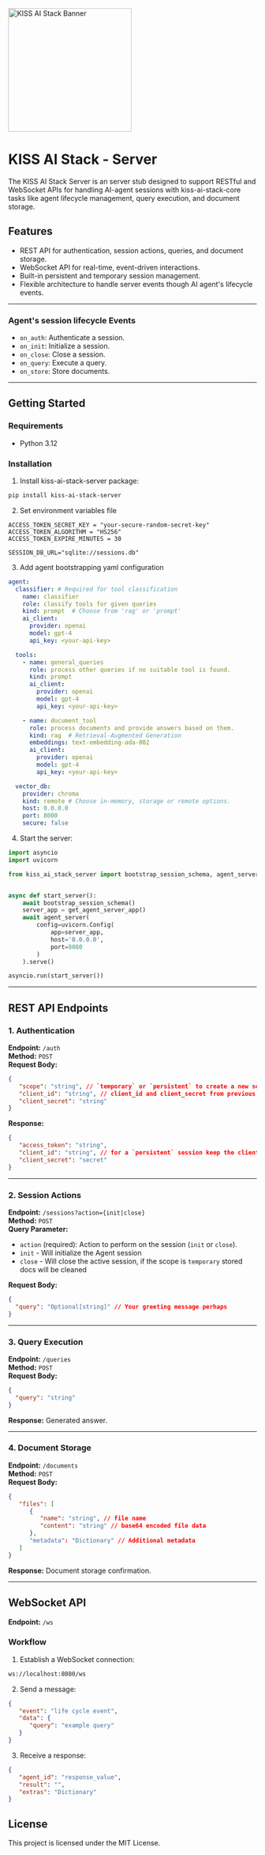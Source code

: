 <div style="text-align: left; margin-bottom: 20px;">
  <img src="https://kiss-ai-stack.github.io/kissaistack.svg" alt="KISS AI Stack Banner" style="max-width: auto; height: 250px">
</div>


# KISS AI Stack - Server

The KISS AI Stack Server is an server stub designed to support RESTful and WebSocket APIs for handling AI-agent sessions with kiss-ai-stack-core tasks like agent lifecycle management, query execution, and document storage.

## Features

- REST API for authentication, session actions, queries, and document storage.
- WebSocket API for real-time, event-driven interactions.
- Built-in persistent and temporary session management.
- Flexible architecture to handle server events though AI agent's lifecycle events.

---

### Agent's session lifecycle Events

- `on_auth`: Authenticate a session.
- `on_init`: Initialize a session.
- `on_close`: Close a session.
- `on_query`: Execute a query.
- `on_store`: Store documents.

---

## Getting Started

### Requirements

- Python 3.12

### Installation

1. Install kiss-ai-stack-server package:
```bash
pip install kiss-ai-stack-server
```

2. Set environment variables file
```shell
ACCESS_TOKEN_SECRET_KEY = "your-secure-random-secret-key"
ACCESS_TOKEN_ALGORITHM = "HS256"
ACCESS_TOKEN_EXPIRE_MINUTES = 30

SESSION_DB_URL="sqlite://sessions.db"

```
3. Add agent bootstrapping yaml configuration
```yaml
agent:
  classifier: # Required for tool classification
    name: classifier
    role: classify tools for given queries
    kind: prompt  # Choose from 'rag' or 'prompt'
    ai_client:
      provider: openai
      model: gpt-4
      api_key: <your-api-key>

  tools:
    - name: general_queries
      role: process other queries if no suitable tool is found.
      kind: prompt
      ai_client:
        provider: openai
        model: gpt-4
        api_key: <your-api-key>

    - name: document_tool
      role: process documents and provide answers based on them.
      kind: rag  # Retrieval-Augmented Generation
      embeddings: text-embedding-ada-002
      ai_client:
        provider: openai
        model: gpt-4
        api_key: <your-api-key>

  vector_db:
    provider: chroma
    kind: remote # Choose in-memory, storage or remote options.
    host: 0.0.0.0
    port: 8000
    secure: false
```

4. Start the server:
```python
import asyncio
import uvicorn

from kiss_ai_stack_server import bootstrap_session_schema, agent_server, get_agent_server_app


async def start_server():
    await bootstrap_session_schema()
    server_app = get_agent_server_app()
    await agent_server(
        config=uvicorn.Config(
            app=server_app,
            host='0.0.0.0',
            port=8080
        )
    ).serve()

asyncio.run(start_server())
```
---

## REST API Endpoints

### 1. Authentication

**Endpoint:** `/auth`  
**Method:** `POST`  
**Request Body:**
```json
{
   "scope": "string", // `temporary` or `persistent` to create a new session
   "client_id": "string", // client_id and client_secret from previous session; for`persistant` scope only
   "client_secret": "string"
}
```
**Response:**
```json
{
   "access_token": "string",
   "client_id": "string", // for a `persistent` session keep the client_id and client_secret saved to refresh the access token
   "client_secret": "secret"
}
```

---

### 2. Session Actions

**Endpoint:** `/sessions?action={init|close}`  
**Method:** `POST`  
**Query Parameter:**
- `action` (required): Action to perform on the session (`init` or `close`).
- `init` - Will initialize the Agent session
- `close` - Will close the active session, if the scope is `temporary` stored docs will be cleaned

**Request Body:**
```json
{
  "query": "Optional[string]" // Your greeting message perhaps
}
```

---

### 3. Query Execution

**Endpoint:** `/queries`  
**Method:** `POST`  
**Request Body:**
```json
{
  "query": "string"
}
```
**Response:** Generated answer.

---

### 4. Document Storage

**Endpoint:** `/documents`  
**Method:** `POST`  
**Request Body:**
```json
{
   "files": [
      {
         "name": "string", // file name
         "content": "string" // base64 encoded file data
      }, 
      "metadata": "Dictionary" // Additional metadata
   ]
}
```
**Response:** Document storage confirmation.

---

## WebSocket API

**Endpoint:** `/ws`

### Workflow

1. Establish a WebSocket connection:
```bash
ws://localhost:8080/ws
```

2. Send a message:
```json
{
   "event": "life cycle event",
   "data": {
      "query": "example query"
   }
}
```

3. Receive a response:
```json
{
   "agent_id": "response_value",
   "result": "",
   "extras": "Dictionary"
} 
```

## License

This project is licensed under the MIT License.
